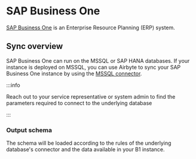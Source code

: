 # SAP Business One

[SAP Business One](https://www.sap.com/products/business-one.html) is an Enterprise Resource Planning \(ERP\) system.

## Sync overview

SAP Business One can run on the MSSQL or SAP HANA databases. If your instance is deployed on MSSQL, you can use Airbyte to sync your SAP Business One instance by using the [MSSQL connector](mssql.md).

:::info

Reach out to your service representative or system admin to find the parameters required to connect to the underlying database

:::

### Output schema

The schema will be loaded according to the rules of the underlying database's connector and the data available in your B1 instance.


